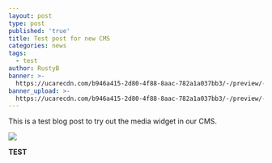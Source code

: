 ```yaml
---
layout: post
type: post
published: 'true'
title: Test post for new CMS
categories: news
tags:
  - test
author: RustyB
banner: >-
  https://ucarecdn.com/b946a415-2d80-4f88-8aac-782a1a037bb3/-/preview/-/enhance/76/
banner_upload: >-
  https://ucarecdn.com/b946a415-2d80-4f88-8aac-782a1a037bb3/-/preview/-/enhance/76/
---
```

This is a test blog post to try out the media widget in our CMS.

![](https://ucarecdn.com/89fd4903-49d9-48bf-b62b-2535702b9ab2/-/preview/-/sharp/10/)

**TEST**
